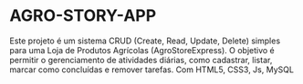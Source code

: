 # AGRO-STORY-APP
Este projeto é um sistema CRUD (Create, Read, Update, Delete) simples para uma Loja de Produtos Agrícolas (AgroStoreExpress). O objetivo é permitir o gerenciamento de atividades diárias, como cadastrar, listar, marcar como concluídas e remover tarefas. Com HTML5, CSS3, Js, MySQL
